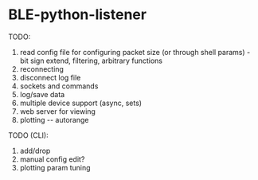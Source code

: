 
# BLE-python-listener

TODO:

1. read config file for configuring packet size (or through shell params) - bit sign extend, filtering, arbitrary functions
1. reconnecting
1. disconnect log file
1. sockets and commands
1. log/save data
1. multiple device support (async, sets)
1. web server for viewing
1. plotting -- autorange

TODO (CLI):

1. add/drop
1. manual config edit?
1. plotting param tuning
